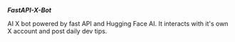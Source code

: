 ***FastAPI-X-Bot***

AI X bot powered by fast API and Hugging Face AI. It interacts with it's own X account and post daily dev tips.
